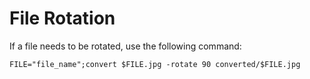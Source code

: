 # File Rotation

If a file needs to be rotated, use the following command:
```
FILE="file_name";convert $FILE.jpg -rotate 90 converted/$FILE.jpg
```
